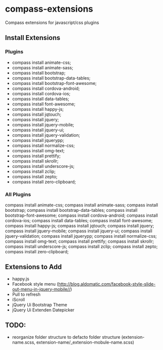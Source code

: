 compass-extensions
==================

Compass extensions for javascript/css plugins

Install Extensions
-------

### Plugins

- compass install animate-css;
- compass install animate-sass;
- compass install bootstrap;
- compass install bootstrap-data-tables;
- compass install bootstrap-font-awesome;
- compass install cordova-android;
- compass install cordova-ios;
- compass install data-tables;
- compass install font-awesome;
- compass install happy-js;
- compass install jqtouch;
- compass install jquery;
- compass install jquery-mobile;
- compass install jquery-ui;
- compass install jquery-validation;
- compass install jquerypp;
- compass install normalize-css;
- compass install omg-text;
- compass install prettify;
- compass install skrollr;
- compass install underscore-js;
- compass install zclip;
- compass install zepto;
- compass install zero-clipboard;

### All Plugins

compass install animate-css;
compass install animate-sass;
compass install bootstrap;
compass install bootstrap-data-tables;
compass install bootstrap-font-awesome;
compass install cordova-android;
compass install cordova-ios;
compass install data-tables;
compass install font-awesome;
compass install happy-js;
compass install jqtouch;
compass install jquery;
compass install jquery-mobile;
compass install jquery-ui;
compass install jquery-validation;
compass install jquerypp;
compass install normalize-css;
compass install omg-text;
compass install prettify;
compass install skrollr;
compass install underscore-js;
compass install zclip;
compass install zepto;
compass install zero-clipboard;

Extensions to Add
-------

- happy.js
- Facebook style menu (http://blog.aldomatic.com/facebook-style-slide-out-menu-in-jquery-mobile//)
- Pull to refresh
- iScroll
- jQuery Ui Bootstrap Theme
- jQuery Ui Extenden Datepicker


TODO:
-------

- reorganize folder structure to defacto folder structure (extension-name.scss, extension-name/_extension-mobule-name.scss)
